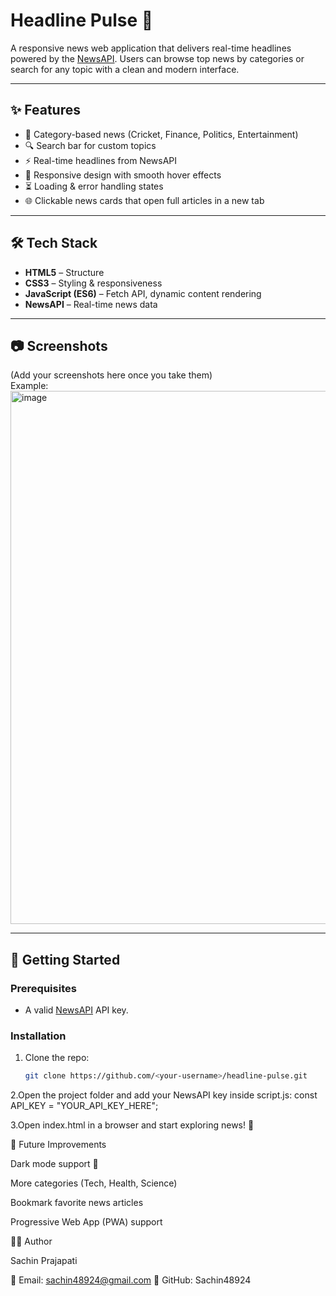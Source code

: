 # Headline Pulse 📰

A responsive news web application that delivers real-time headlines powered by the [NewsAPI](https://newsapi.org/). Users can browse top news by categories or search for any topic with a clean and modern interface.

---

## ✨ Features
- 📌 Category-based news (Cricket, Finance, Politics, Entertainment)  
- 🔍 Search bar for custom topics  
- ⚡ Real-time headlines from NewsAPI  
- 🎨 Responsive design with smooth hover effects  
- ⏳ Loading & error handling states  
- 🌐 Clickable news cards that open full articles in a new tab  

---

## 🛠️ Tech Stack
- **HTML5** – Structure  
- **CSS3** – Styling & responsiveness  
- **JavaScript (ES6)** – Fetch API, dynamic content rendering  
- **NewsAPI** – Real-time news data  

---

## 📷 Screenshots
(Add your screenshots here once you take them)  
Example:
<img width="1918" height="853" alt="image" src="https://github.com/user-attachments/assets/e9243b6e-caaa-4f9c-832f-c9cf17904d2e" />


---

## 🚀 Getting Started

### Prerequisites
- A valid [NewsAPI](https://newsapi.org/) API key.

### Installation
1. Clone the repo:
   ```bash
   git clone https://github.com/<your-username>/headline-pulse.git

2.Open the project folder and add your NewsAPI key inside script.js:
   const API_KEY = "YOUR_API_KEY_HERE";

3.Open index.html in a browser and start exploring news! 🎉

📌 Future Improvements

Dark mode support 🌙

More categories (Tech, Health, Science)

Bookmark favorite news articles

Progressive Web App (PWA) support

👨‍💻 Author

Sachin Prajapati

📧 Email: sachin48924@gmail.com
🔗 GitHub: Sachin48924
